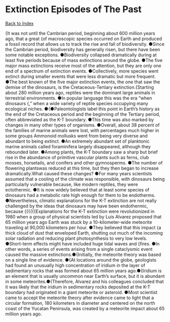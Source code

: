 # Extinction Episodes of The Past
[Back to Index](https://github.com/windows10010/tpoExtractor/blog/master/README.md)

{It was not until the Cambrian period, beginning about 600 million years ago, that a great {of macroscopic species occurred on Earth and produced a fossil record that allows us to track the rise and fall of biodiversity. ●Since the Cambrian period, biodiversity has generally risen, but there have been some notable exceptions. ●Biodiversity collapsed dramatically during at least five periods because of mass extinctions around the globe. ●The five major mass extinctions receive most of the attention, but they are only one end of a spectrum of extinction events. ●Collectively, more species went extinct during smaller events that were less dramatic but more frequent. ●The best known of the five major extinction events, the one that saw the demise of the dinosaurs, is the Cretaceous-Tertiary extinction.{Starting about 280 million years ago, reptiles were the dominant large animals in terrestrial environments. ●In popular language this was the era “when dinosaurs {,” when a wide variety of reptile species occupying many ecological niches. ●{●Paleontologists label this point in Earth’s history as the end of the Cretaceous period and the beginning of the Tertiary period, often abbreviated as the K-T boundary. ●This time was also marked by changes in many other types of organisms. ●Overall, about 38 percent of the families of marine animals were lost, with percentages much higher in some groups Ammonoid mollusks went from being very diverse and abundant to being extinct. ●An extremely abundant set of planktonic marine animals called foraminifera largely disappeared, although they rebounded later. ●Among plants, the K-T boundary saw a sharp but brief rise in the abundance of primitive vascular plants such as ferns, club mosses, horsetails, and conifers and other gymnosperms. ●The number of flowering plantswas reduced at this time, but they then began to increase dramatically.What caused these changes? ●For many years scientists assumed that a cooling of the climate was responsible, with dinosaurs being particularly vulnerable because, like modern reptiles, they were ectothermic. ●It is now widely believed that at least some species of dinosaurs had a metabolic rate high enough for them to be endotherms. ●Nevertheless, climatic explanations for the K-T extinction are not really challenged by the ideas that dinosaurs may have been endothermic, because {{{{{{Explanations for the K-T extinction were revolutionized in 1980 when a group of physical scientists led by Luis Alvarez proposed that 65 million years ago Earth was stuck by a
 10-kilometer-wide meteorite traveling at 90,000 kilometers per hour. ●They believed that this impact {a thick cloud of dust that enveloped Earth, shutting out much of the incoming solar 
 radiation and reducing plant photosynthesis to very low levels. ●Short-term effects might have included huge tidal waves and {fires. ●In other words, a series of events arising from a single cataclysmic event caused the massive extinctions.●{Initially, the meteorite theory was based on a single line of evidence. ●{At locations around the globe, geologists had found an unusually high concentration of iridium in the layer of sedimentary rocks that was formed about 65 million years ago.●{Iridium is an element that is usually uncommon near Earth’s surface, but it is abundant in some meteorites.●{Therefore, Alvarez and his colleagues concluded that it was likely that the iridium in sedimentary rocks deposited at the K-T boundary had originated in a giant meteorite or asteroid. ●Most scientist came to accept the meteorite theory after evidence came to light that a circular formation, 180 kilometers in diameter and centered on the north coast of the Yucatan Peninsula, was created by a meteorite impact about 65 million years ago.        